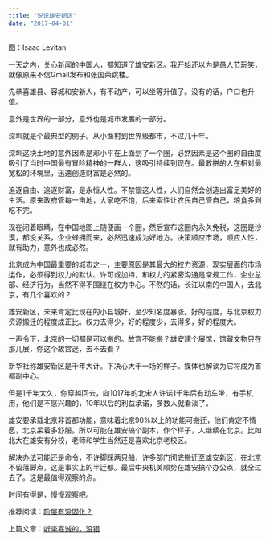 ```yaml
---
title: "说说雄安新区"
date: "2017-04-01"
---
```


图：Isaac Levitan

一天之内，关心新闻的中国人，都知道了雄安新区。我开始还以为是愚人节玩笑，就像原来不信Gmail发布和张国荣跳楼。  

先恭喜雄县、容城和安新人，有不动产，可以坐等升值了。没有的话，户口也升值。

意外是世界的一部分，意外也是城市发展的一部分。

深圳就是个最典型的例子。从小渔村到世界级都市，不过几十年。

深圳这块土地的意外因素是邓小平在上面划了一个圈，必然因素是这个圈的自由度吸引了当时中国最有冒险精神的一群人，这吸引持续到现在。最敢拼的人在相对最宽松的环境里，迅速创造财富是必然的。

追逐自由、追逐财富，是永恒人性。不禁锢这人性，人们自然会创造出富足美好的生活。原来政府管每一亩地，大家吃不饱，后来索性让农民自己管自己，粮食多到吃不完。

现在闭着眼睛，在中国地图上随便画一个圈，然后宣布这圈内永久免税，这圈是沙漠，都没关系，企业蜂拥而来，必然迅速成为好地方。决策顺应市场，顺应人性，就有助力，意外也成必然。

北京成为中国最重要的城市之一，主要原因是其最大的权力资源，现实层面的市场运作，必须得到权力的默认、许可或加持，和权力的紧密沟通是常规工作，企业总部、经济行为，当然不得不围绕在权力中心。不然的话，长江以南的中国人，去北京，有几个喜欢的？

雄安新区，未来肯定比现在的小县城好，至少知名度暴涨。好的程度，与北京权力资源搬迁的程度成正比。权力去得少，好的程度少，去得多，好的程度大。  

一声令下，北京的一切都是可以搬的。故宫不能搬？雄安建个展馆，馆藏文物只在那儿展，你这个故宫迷，去不去看？  

新华社称雄安新区是千年大计。下决心大干一场的样子。媒体也解读为它将成为首都副中心。  

但是1千年太久，你穿越回去，向1017年的北宋人许诺1千年后有动车坐，有手机用，他们是不感兴趣的，10年以后的利益承诺，多数人就看淡了。

雄安要承载北京非首都功能，意味着北京90%以上的功能可搬迁，他们肯定不情愿，北京呆着多舒服。所以可能在雄安搞个副本，作个样子，人继续在北京。比如北大在雄安有分校，老师和学生当然还是喜欢北京老校区。

解决办法可能还是命令，不许脚踩两只船，许多部门彻底搬迁至雄安新区，在北京不留落脚点，这是事实上的半迁都。最后中央机关顺势在雄安搞个办公点，就全过去了。这是最值得观察的点。

时间有得是，慢慢观察吧。

推荐阅读：[阶层有没固化？](http://mp.weixin.qq.com/s?__biz=MjM5NDU0Mjk2MQ==&mid=2651622854&idx=1&sn=8db8a9582c49131a22be9a92e981eacc&chksm=bd7e09d88a0980cedf402826f9afe9c1ab42f82e332fd72e321b1d896bfe172cbf3f2d74ed30&scene=21#wechat_redirect)

上篇文章：[听李嘉诚的，没错](http://mp.weixin.qq.com/s?__biz=MjM5NDU0Mjk2MQ==&mid=2651622906&idx=1&sn=f20e0b306c709edff055a6626e496c15&chksm=bd7e09e48a0980f27dea0c3a0dfa5e1c8f65f65ef5bd286f8ce41d2bca5d5268b04b4d60c546&scene=21#wechat_redirect)
